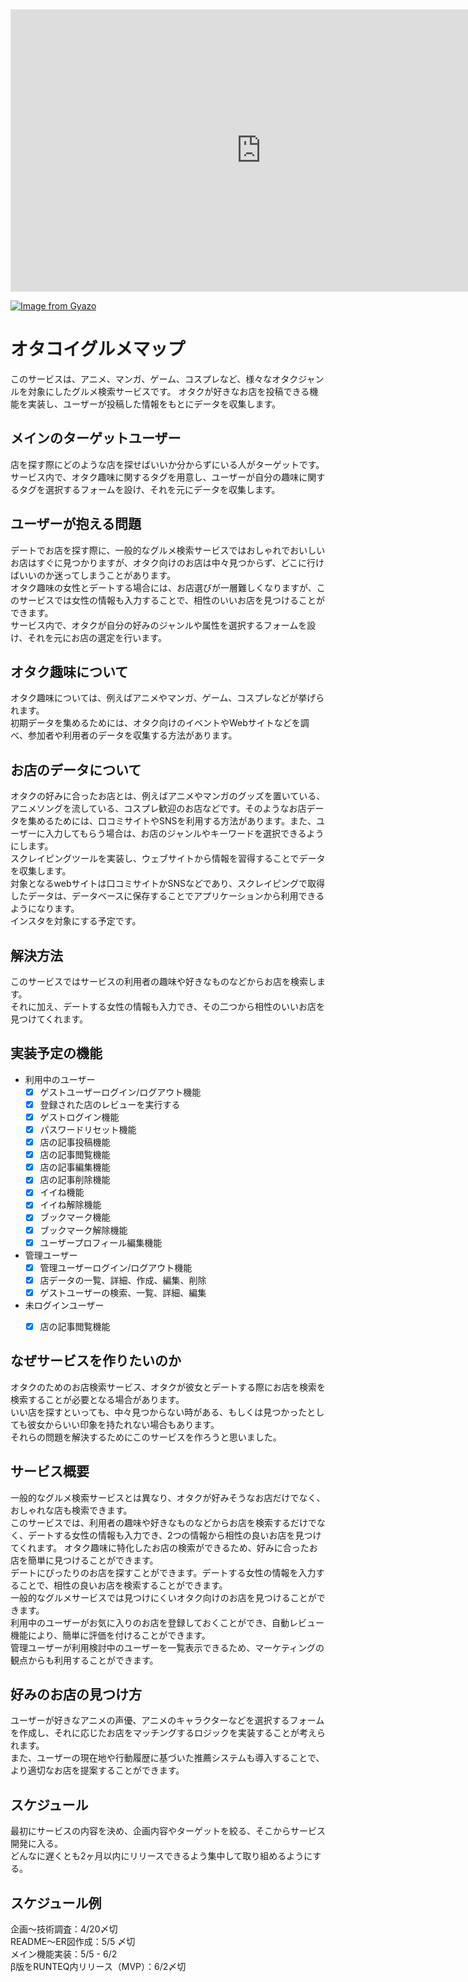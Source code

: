 <iframe style="border: 1px solid rgba(0, 0, 0, 0.1);" width="800" height="450" src="https://www.figma.com/embed?embed_host=share&url=https%3A%2F%2Fwww.figma.com%2Ffile%2F99tJbtnNBT6yJ8bktlZOnW%2F%25E7%2594%25BB%25E9%259D%25A2%25E9%2581%25B7%25E7%25A7%25BB%25E5%259B%25B3%3Ftype%3Ddesign%26node-id%3D0%253A1%26t%3DoqViZ0OX6NoTlwkf-1" allowfullscreen></iframe>

[![Image from Gyazo](https://i.gyazo.com/0ff2e69dbf37c5a70b17f32e362f1015.png)](https://gyazo.com/0ff2e69dbf37c5a70b17f32e362f1015)


# オタコイグルメマップ
このサービスは、アニメ、マンガ、ゲーム、コスプレなど、様々なオタクジャンルを対象にしたグルメ検索サービスです。
オタクが好きなお店を投稿できる機能を実装し、ユーザーが投稿した情報をもとにデータを収集します。

## メインのターゲットユーザー
店を探す際にどのような店を探せばいいか分からずにいる人がターゲットです。
サービス内で、オタク趣味に関するタグを用意し、ユーザーが自分の趣味に関するタグを選択するフォームを設け、それを元にデータを収集します。

## ユーザーが抱える問題
デートでお店を探す際に、一般的なグルメ検索サービスではおしゃれでおいしいお店はすぐに見つかりますが、オタク向けのお店は中々見つからず、どこに行けばいいのか迷ってしまうことがあります。<br>
オタク趣味の女性とデートする場合には、お店選びが一層難しくなりますが、このサービスでは女性の情報も入力することで、相性のいいお店を見つけることができます。<br>
サービス内で、オタクが自分の好みのジャンルや属性を選択するフォームを設け、それを元にお店の選定を行います。

## オタク趣味について
オタク趣味については、例えばアニメやマンガ、ゲーム、コスプレなどが挙げられます。<br>
初期データを集めるためには、オタク向けのイベントやWebサイトなどを調べ、参加者や利用者のデータを収集する方法があります。

## お店のデータについて
オタクの好みに合ったお店とは、例えばアニメやマンガのグッズを置いている、アニメソングを流している、コスプレ歓迎のお店などです。そのようなお店データを集めるためには、口コミサイトやSNSを利用する方法があります。また、ユーザーに入力してもらう場合は、お店のジャンルやキーワードを選択できるようにします。<br>
スクレイピングツールを実装し、ウェブサイトから情報を習得することでデータを収集します。<br>
対象となるwebサイトは口コミサイトかSNSなどであり、スクレイピングで取得したデータは、データベースに保存することでアプリケーションから利用できるようになります。<br>
インスタを対象にする予定です。


## 解決方法
このサービスではサービスの利用者の趣味や好きなものなどからお店を検索します。<br>
それに加え、デートする女性の情報も入力でき、その二つから相性のいいお店を見つけてくれます。

## 実装予定の機能
  - 利用中のユーザー
    - [x] ゲストユーザーログイン/ログアウト機能
    - [x] 登録された店のレビューを実行する
    - [x] ゲストログイン機能
    - [x] パスワードリセット機能
    - [x] 店の記事投稿機能
    - [x] 店の記事閲覧機能
    - [x] 店の記事編集機能
    - [x] 店の記事削除機能
    - [x] イイね機能
    - [x] イイね解除機能
    - [x] ブックマーク機能
    - [x] ブックマーク解除機能
    - [x] ユーザープロフィール編集機能
  - 管理ユーザー
    - [x] 管理ユーザーログイン/ログアウト機能
    - [x] 店データの一覧、詳細、作成、編集、削除
    - [x] ゲストユーザーの検索、一覧、詳細、編集
  - 未ログインユーザー
    - [x] 店の記事閲覧機能



## なぜサービスを作りたいのか
オタクのためのお店検索サービス、オタクが彼女とデートする際にお店を検索を検索することが必要となる場合があります。<br>
いい店を探すといっても、中々見つからない時がある、もしくは見つかったとしても彼女からいい印象を持たれない場合もあります。<br>
それらの問題を解決するためにこのサービスを作ろうと思いました。


## サービス概要
一般的なグルメ検索サービスとは異なり、オタクが好みそうなお店だけでなく、おしゃれな店も検索できます。<br>このサービスでは、利用者の趣味や好きなものなどからお店を検索するだけでなく、デートする女性の情報も入力でき、2つの情報から相性の良いお店を見つけてくれます。
オタク趣味に特化したお店の検索ができるため、好みに合ったお店を簡単に見つけることができます。<br>
デートにぴったりのお店を探すことができます。デートする女性の情報を入力することで、相性の良いお店を検索することができます。<br>
一般的なグルメサービスでは見つけにくいオタク向けのお店を見つけることができます。<br>
利用中のユーザーがお気に入りのお店を登録しておくことができ、自動レビュー機能により、簡単に評価を付けることができます。<br>
管理ユーザーが利用検討中のユーザーを一覧表示できるため、マーケティングの観点からも利用することができます。

## 好みのお店の見つけ方
ユーザーが好きなアニメの声優、アニメのキャラクターなどを選択するフォームを作成し、それに応じたお店をマッチングするロジックを実装することが考えられます。<br>
また、ユーザーの現在地や行動履歴に基づいた推薦システムも導入することで、より適切なお店を提案することができます。

## スケジュール
最初にサービスの内容を決め、企画内容やターゲットを絞る、そこからサービス開発に入る。<br>
どんなに遅くとも2ヶ月以内にリリースできるよう集中して取り組めるようにする。

## スケジュール例
企画〜技術調査：4/20〆切<br>
README〜ER図作成：5/5 〆切<br>
メイン機能実装：5/5 - 6/2<br>
β版をRUNTEQ内リリース（MVP）：6/2〆切<br>
